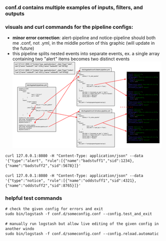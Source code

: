 ### conf.d contains multiple examples of inputs, filters, and outputs

### visuals and curl commands for the pipeline configs:
- **minor error correction**: alert-pipeline and notice-pipeline should both me .conf, not .yml, in the middle portion of this graphic (will update in the future)
- this pipeline splits nested events into separate events, ex. a single array containing two "alert" items becomes two distinct events
![logstash-pipeline-map.png](https://github.com/bonifield/helpers/raw/master/logstash/logstash-pipeline-map.png)
```
curl 127.0.0.1:8080 -H "Content-Type: application/json" --data '{"type":"alert", "rule":[{"name":"badstuff1","sid":1234},{"name":"badstuff2","sid":5678}]}'

curl 127.0.0.1:8080 -H "Content-Type: application/json" --data '{"type":"notice", "rule":[{"name":"oddstuff1","sid":4321},{"name":"oddstuff2","sid":8765}]}'
```

### helpful test commands
```
# check the given config for errors and exit
sudo bin/logstash -f conf.d/someconfig.conf --config.test_and_exit

# manually run logstash but allow live editing of the given config in another windo
sudo bin/logstash -f conf.d/someconfig.conf --config.reload.automatic
```
